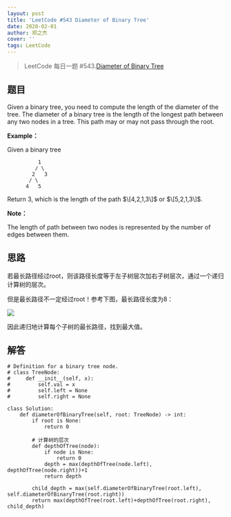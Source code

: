 ```yaml
---
layout: post
title: 'LeetCode #543 Diameter of Binary Tree'
date: 2020-02-01
author: 郑之杰
cover: ''
tags: LeetCode
---
```


> LeetCode 每日一题 #543.[Diameter of Binary Tree](https://leetcode-cn.com/problems/diameter-of-binary-tree/)

## 题目
Given a binary tree, you need to compute the length of the diameter of the tree. The diameter of a binary tree is the length of the longest path between any two nodes in a tree. This path may or may not pass through the root.

**Example：**

Given a binary tree
```
          1
         / \
        2   3
       / \     
      4   5   
```
Return 3, which is the length of the path $\[4,2,1,3\]$ or $\[5,2,1,3\]$.

**Note：**

The length of path between two nodes is represented by the number of edges between them.

## 思路
若最长路径经过root，则该路径长度等于左子树层次加右子树层次，通过一个递归计算树的层次。

但是最长路径不一定经过root！参考下图，最长路径长度为8：

![](https://pic.downk.cc/item/5e8b1436504f4bcb0424b452.jpg)

因此递归地计算每个子树的最长路径，找到最大值。

## 解答
```
# Definition for a binary tree node.
# class TreeNode:
#     def __init__(self, x):
#         self.val = x
#         self.left = None
#         self.right = None

class Solution:
    def diameterOfBinaryTree(self, root: TreeNode) -> int:
        if root is None:
            return 0

        # 计算树的层次
        def depthOfTree(node):
            if node is None:
                return 0
            depth = max(depthOfTree(node.left), depthOfTree(node.right))+1
            return depth
            
        child_depth = max(self.diameterOfBinaryTree(root.left), self.diameterOfBinaryTree(root.right))
        return max(depthOfTree(root.left)+depthOfTree(root.right), child_depth)
```
